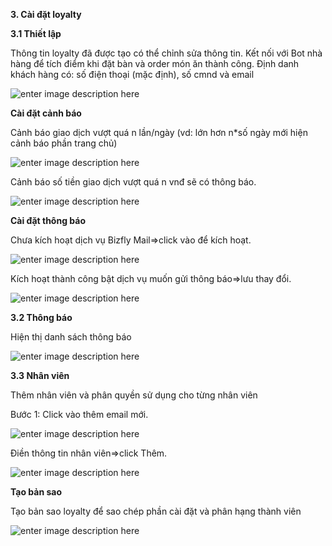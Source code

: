 **3. Cài đặt loyalty**

**3.1 Thiết lập**

Thông tin loyalty đã được tạo có thể chỉnh sửa thông tin.
Kết nối với Bot nhà hàng để tích điểm khi đặt bàn và order món ăn thành công.
Định danh khách hàng có: số điện thoại (mặc định), số cmnd và email

![enter image description here](https://static8.muarecdn.com/original/muare/images/2020/05/16/5600938_2.png)

**Cài đặt cảnh báo**

Cảnh báo giao dịch vượt quá n lần/ngày (vd: lớn hơn n*số ngày mới hiện cảnh báo phần trang chủ)

![enter image description here](https://static8.muarecdn.com/original/muare/images/2020/05/16/5600904_3.png)

Cảnh báo số tiền giao dịch vượt quá n vnđ sẽ có thông báo.

![enter image description here](https://static8.muarecdn.com/original/muare/images/2020/05/16/5600926_photo-2020-05-16-11-34-40.jpg)

**Cài đặt thông báo**

 Chưa kích hoạt dịch vụ Bizfly Mail=>click vào để kích hoạt.

![enter image description here](https://static8.muarecdn.com/original/muare/images/2020/05/16/5600951_4.png)

Kích hoạt thành công bật dịch vụ muốn gửi thông báo=>lưu thay đổi.

![enter image description here](https://static8.muarecdn.com/original/muare/images/2020/05/16/5600963_6.png)

**3.2 Thông báo**

Hiện thị danh sách thông báo

![enter image description here](https://static8.muarecdn.com/original/muare/images/2020/05/16/5600981_7.png)

**3.3 Nhân viên**

Thêm nhân viên và phân quyền sử dụng cho từng nhân viên

Bước 1: Click vào thêm email mới.

![enter image description here](https://static8.muarecdn.com/original/muare/images/2020/05/16/5600987_9.png)

Điền thông tin nhân viên=>click Thêm. 

![enter image description here](https://static8.muarecdn.com/original/muare/images/2020/05/16/5600996_11.png)

**Tạo bản sao**

Tạo bản sao loyalty để sao chép phần cài đặt và phân hạng thành viên

![enter image description here](https://static8.muarecdn.com/original/muare/images/2020/05/16/5601002_13.png)
